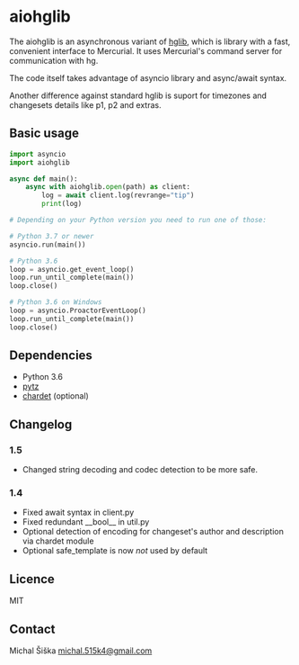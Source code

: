 # aiohglib

The aiohglib is an asynchronous variant of [hglib](https://www.mercurial-scm.org/wiki/PythonHglib), which is library with a fast, convenient interface to Mercurial. It uses Mercurial's command server for communication with hg.

The code itself takes advantage of asyncio library and async/await syntax.

Another difference against standard hglib is suport for timezones and changesets details like p1, p2 and extras.

## Basic usage

```python
import asyncio
import aiohglib

async def main():
    async with aiohglib.open(path) as client:
        log = await client.log(revrange="tip")
        print(log)

# Depending on your Python version you need to run one of those:

# Python 3.7 or newer
asyncio.run(main())

# Python 3.6
loop = asyncio.get_event_loop()
loop.run_until_complete(main())
loop.close()

# Python 3.6 on Windows
loop = asyncio.ProactorEventLoop()
loop.run_until_complete(main())
loop.close()
```

## Dependencies ##

* Python 3.6
* [pytz](https://pypi.org/project/pytz/)
* [chardet](https://pypi.org/project/chardet/) (optional)

## Changelog ##

### 1.5 ###

* Changed string decoding and codec detection to be more safe.

### 1.4 ###

* Fixed await syntax in client.py
* Fixed redundant \_\_bool\_\_ in util.py
* Optional detection of encoding for changeset's author and description via chardet module
* Optional safe\_template is now *not* used by default


## Licence ##

MIT

## Contact ##

Michal Šiška <michal.515k4@gmail.com>
